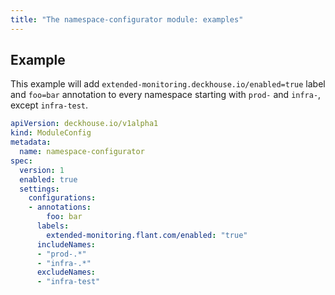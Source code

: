 ```yaml
---
title: "The namespace-configurator module: examples"
---
```


## Example

This example will add `extended-monitoring.deckhouse.io/enabled=true` label and `foo=bar` annotation to every namespace starting with `prod-` and `infra-`, except `infra-test`.

```yaml
apiVersion: deckhouse.io/v1alpha1
kind: ModuleConfig
metadata:
  name: namespace-configurator
spec:
  version: 1
  enabled: true
  settings:
    configurations:
    - annotations:
        foo: bar
      labels:
        extended-monitoring.flant.com/enabled: "true"
      includeNames:
      - "prod-.*"
      - "infra-.*"
      excludeNames:
      - "infra-test"
```
